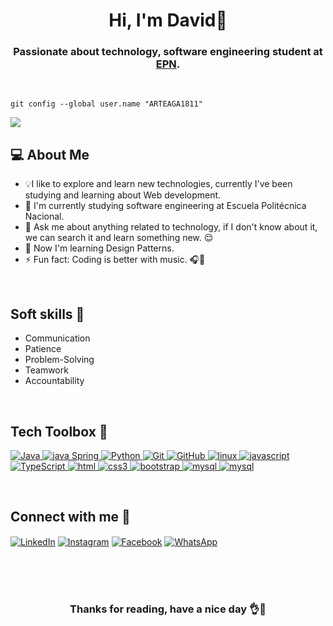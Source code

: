<h1 align="center">Hi, I'm David👋 </h1>
<h3 align="center">Passionate about technology, software engineering student at <a href="https://www.epn.edu.ec/" target="_blank">EPN</a>.</h3>

<br>

```
git config --global user.name "ARTEAGA1811"
```
![](https://komarev.com/ghpvc/?username=ARTEAGA1811&color=green)
## 💻 About Me
- 💡I like to explore and learn new technologies, currently I've been studying and learning about Web development.
- 🏫 I'm currently studying software engineering at Escuela Politécnica Nacional.
- 💬 Ask me about anything related to technology, if I don't know about it, we can search it and learn something new. 😌
- 🌱 Now I'm learning Design Patterns.
- ⚡ Fun fact: Coding is better with music. 🎧🎸

<br>

## Soft skills 🧩
- Communication
- Patience
- Problem-Solving
- Teamwork
- Accountability

<br>

## Tech Toolbox 🔧


<a href="https://www.java.com" target="_blank"> <img src="https://img.shields.io/badge/JAVA-f2f2f2?style=for-the-badge&logo=JAVA&logoColor=red" alt="Java"/> </a>
<a href="https://spring.io/" target="_blank"> <img src="https://img.shields.io/badge/Spring-67AA3C?style=for-the-badge&logo=Spring&logoColor=black" alt="java Spring"/> </a>
<a href="https://www.python.org" target="_blank"> <img src="https://img.shields.io/badge/Python-FFD43B?style=for-the-badge&logo=python&logoColor=darkgreen" alt="Python"/> </a>
<a href="https://git-scm.com/" target="_blank"> <img src="https://img.shields.io/badge/GIT-E44C30?style=for-the-badge&logo=git&logoColor=white" alt="Git"/> </a>
<a href="https://github.com/" target="_blank"> <img src="https://img.shields.io/badge/GitHub-100000?style=for-the-badge&logo=github&logoColor=white" alt="GitHub"/>
<a href="https://www.linux.org/" target="_blank"> <img src="https://img.shields.io/badge/Linux-6693e6?style=for-the-badge&logo=linux&logoColor=black" alt="linux"/> </a>
<a href="https://developer.mozilla.org/es/docs/Web/JavaScript" target="_blank"> <img src="https://img.shields.io/badge/JavaScript-EAD41C?style=for-the-badge&logo=JavaScript&logoColor=black" alt="javascript"/> </a>
<a href="https://www.typescriptlang.org/" target="_blank"> <img src="https://img.shields.io/badge/TypeScript-3178C6?style=for-the-badge&logo=TypeScript&logoColor=white" alt="TypeScript"/> </a>
<a href="https://developer.mozilla.org/es/docs/Glossary/HTML5" target="_blank"> <img src="https://img.shields.io/badge/HTML-E56027?style=for-the-badge&logo=HTML5&logoColor=black" alt="html"/> </a>
<a href="https://developer.mozilla.org/es/docs/Web/CSS" target="_blank"> <img src="https://img.shields.io/badge/CSS-008EC6?style=for-the-badge&logo=CSS3&logoColor=black" alt="css3"/> </a>
<a href="https://getbootstrap.com/" target="_blank"> <img src="https://img.shields.io/badge/BOOTSTRAP-7431FA?style=for-the-badge&logo=BOOTSTRAP&logoColor=white" alt="bootstrap"/> </a>
<a href="https://www.mysql.com/" target="_blank"> <img src="https://img.shields.io/badge/MySQL-F2F2F2?style=for-the-badge&logo=MySQL&logoColor=blue" alt="mysql"/> </a>
<a href="https://www.postgresql.org/" target="_blank"> <img src="https://img.shields.io/badge/POSTGRESQL-F2F2F2?style=for-the-badge&logo=POSTGRESQL&logoColor=blue" alt="mysql"/> </a>

<br>

## Connect with me 📱


[<img align="center" alt="LinkedIn" src="https://img.shields.io/badge/LinkedIn-0077B5?style=for-the-badge&logo=linkedin&logoColor=white" />](https://www.linkedin.com/in/david-arteaga-a42578214/) 
[<img align="center" alt="Instagram" src="https://img.shields.io/badge/Instagram-E44A58?style=for-the-badge&logo=instagram&logoColor=white" />](https://www.instagram.com/davidarteaga1811/) 
[<img align="center" alt="Facebook" src="https://img.shields.io/badge/Facebook-0E8EF1?style=for-the-badge&logo=facebook&logoColor=white" />](https://www.facebook.com/david.arteaga.37266) 
[<img align="center" alt="WhatsApp" src="https://img.shields.io/badge/WhatsApp-47BF55?style=for-the-badge&logo=whatsapp&logoColor=white" />](https://wa.me/593995461657) 

<br>
<br>
<br>

<h3 align="center">Thanks for reading, have a nice day 👌🎉</h3>
 
